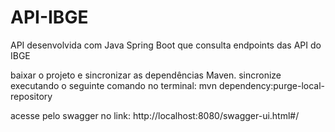 # API-IBGE
API desenvolvida com Java Spring Boot que consulta endpoints das API do IBGE

baixar o projeto e sincronizar as dependências Maven. 
sincronize executando o seguinte comando no terminal: mvn dependency:purge-local-repository

acesse pelo swagger no link: http://localhost:8080/swagger-ui.html#/
